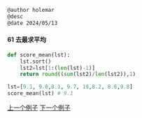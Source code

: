 ```markdown
@author holemar
@desc 
@date 2024/05/13
```

#### 61 去最求平均

```python
def score_mean(lst):
    lst.sort()
    lst2=lst[1:(len(lst)-1)]
    return round((sum(lst2)/len(lst2)),1)

lst=[9.1, 9.0,8.1, 9.7, 19,8.2, 8.6,9.8]
score_mean(lst) # 9.1
```

[上一个例子](60.md)    [下一个例子](62.md)